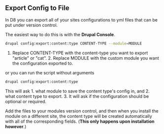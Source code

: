## Export Config to File

In D8 you can export all of your sites configurations to yml files that can be put under version control.

The easiest way to do this is with the **Drupal Console**.
```bash
drupal config:export:content:type CONTENT-TYPE --module=MODULE  
```
1. Replace CONTENT-TYPE with the content-type you want to export "article" or "cat". 2. Replace MODULE with the custom module you want the configuration exported to.

or you can run the script without arguments
```bash
drupal config:export:content:type 
```

This will ask 1. what module to save the content type's config in, and 2. what content type to export. 3. It will ask if the configuration should be optional or required.

Add the files to your modules version control, and then when you install the module on a different site, the content type will be created automatically with all of the corresponding fields. (**This only happens upon installation however**.)
